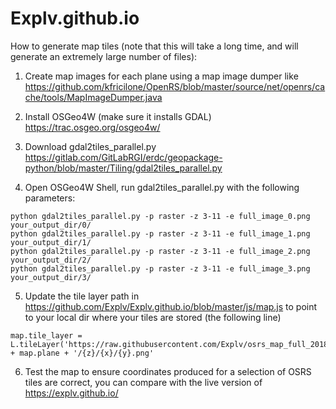 # Explv.github.io

How to generate map tiles (note that this will take a long time, and will generate an extremely large number of files):

1. Create map images for each plane using a map image dumper like https://github.com/kfricilone/OpenRS/blob/master/source/net/openrs/cache/tools/MapImageDumper.java

2. Install OSGeo4W (make sure it installs GDAL) https://trac.osgeo.org/osgeo4w/

3. Download gdal2tiles_parallel.py https://gitlab.com/GitLabRGI/erdc/geopackage-python/blob/master/Tiling/gdal2tiles_parallel.py

4. Open OSGeo4W Shell, run gdal2tiles_parallel.py with the following parameters:

```
python gdal2tiles_parallel.py -p raster -z 3-11 -e full_image_0.png your_output_dir/0/
python gdal2tiles_parallel.py -p raster -z 3-11 -e full_image_1.png your_output_dir/1/
python gdal2tiles_parallel.py -p raster -z 3-11 -e full_image_2.png your_output_dir/2/
python gdal2tiles_parallel.py -p raster -z 3-11 -e full_image_3.png your_output_dir/3/
```

5. Update the tile layer path in https://github.com/Explv/Explv.github.io/blob/master/js/map.js to point to your local dir where your tiles are stored (the following line)

```
map.tile_layer = L.tileLayer('https://raw.githubusercontent.com/Explv/osrs_map_full_20180601/master/' + map.plane + '/{z}/{x}/{y}.png'
```

6. Test the map to ensure coordinates produced for a selection of OSRS tiles are correct, you can compare with the live version of https://explv.github.io/
